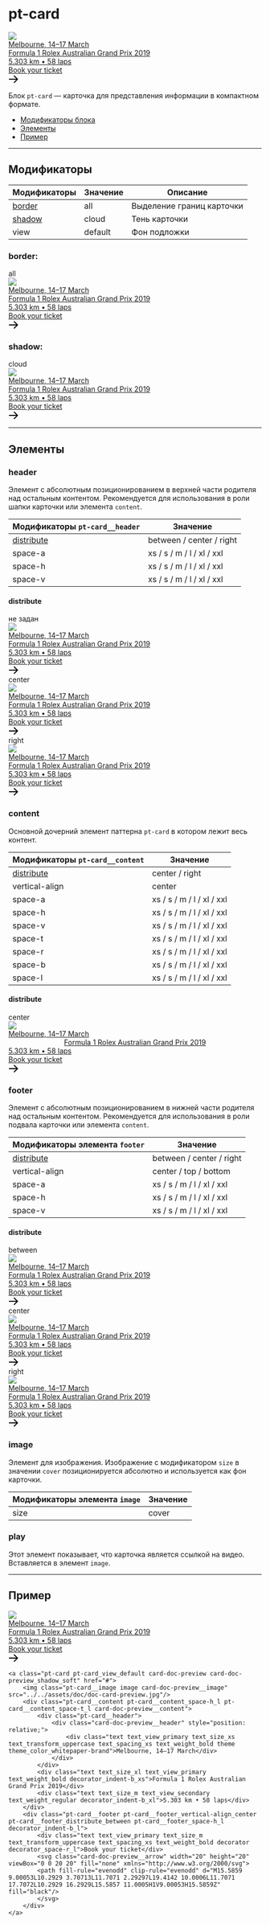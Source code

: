 # pt-card

<!-- ![pt-card](_images/pt-card.png) -->

<div class="preview">
	<a class="pt-card pt-card_view_default card-doc-preview card-doc-preview_shadow_soft" href="#">
		<img class="pt-card__image image card-doc-preview__image" src="../../assets/doc/doc-card-preview.jpg"/>
		<div class="pt-card__content pt-card__content_space-h_l pt-card__content_space-t_l card-doc-preview__content">
			<div class="pt-card__header card-doc-preview__header">
				<div class="text text_view_primary text_size_xs text_transform_uppercase text_spacing_xs text_weight_bold theme theme_color_whitepaper-brand">Melbourne, 14–17 March</div>
			</div>
			<div class="text text_size_xl text_view_primary text_weight_bold decorator_indent-b_xs">Formula 1 Rolex Australian Grand Prix 2019</div>
			<div class="text text_size_m text_view_secondary text_weight_regular decorator_indent-b_xl">5.303 km • 58 laps</div>
		</div>
		<div class="pt-card__footer pt-card__footer_space-h_l decorator_indent-b_l">
			<div class="pt-icon-plus pt-icon-plus_vertical-align_top pt-icon-plus_distribute_between card-doc-preview__action">
				<div class="pt-icon-plus__block">
					<div class="text text_view_primary text_size_m text_transform_uppercase text_spacing_xs text_weight_bold">Book your ticket</div>
				</div>
				<div class="pt-icon-plus__icon card-doc-preview__arrow">
					<svg width="20" height="20" viewBox="0 0 20 20" fill="none" xmlns="http://www.w3.org/2000/svg">
					<path fill-rule="evenodd" clip-rule="evenodd" d="M15.5859 9.00053L10.2929 3.70713L11.7071 2.29297L19.4142 10.0006L11.7071 17.7072L10.2929 16.2929L15.5857 11.0005H1V9.00053H15.5859Z" fill="black"/>
					</svg>
				</div>
			</div>
		</div>
	</a>
</div>

Блок `pt-card` — карточка для представления информации в компактном формате.

* [Модификаторы блока](#Модификаторы)
* [Элементы](#Элементы)
* [Пример](#Пример)

___

## Модификаторы

Модификаторы                      | Значение                         | Описание
--------------------------------- | -------------------------------- | ----------------------------------------------------
[border](#border)                 | all                              | Выделение границ карточки
[shadow](#shadow)                 | cloud                            | Тень карточки
view                              | default                          | Фон подложки

### border:

<div class="tpl-grid tpl-grid_m-columns_6 tpl-grid_col-gap_third tpl-grid_row-gap_third tpl-grid_vertical-align_center decorator decorator_indent-v_xl">
	<div class="tpl-grid__fraction tpl-grid__fraction_m-col_1">
		<div class="text text_size_xl text_view_ghost">all</div>
	</div>
	<div class="tpl-grid__fraction tpl-grid__fraction_m-col_5">
		<a class="pt-card pt-card_border_all pt-card_view_default card-doc-preview" href="#">
			<img class="pt-card__image image card-doc-preview__image" src="../../assets/doc/doc-card-preview.jpg"/>
			<div class="pt-card__content pt-card__content_space-h_l pt-card__content_space-t_l card-doc-preview__content">
				<div class="pt-card__header card-doc-preview__header">
					<div class="text text_view_primary text_size_xs text_transform_uppercase text_spacing_xs text_weight_bold theme theme_color_whitepaper-brand">Melbourne, 14–17 March</div>
				</div>
				<div class="text text_size_xl text_view_primary text_weight_bold decorator_indent-b_xs">Formula 1 Rolex Australian Grand Prix 2019</div>
				<div class="text text_size_m text_view_secondary text_weight_regular decorator_indent-b_xl">5.303 km • 58 laps</div>
			</div>
			<div class="pt-card__footer pt-card__footer_space-h_l decorator_indent-b_l">
				<div class="pt-icon-plus pt-icon-plus_vertical-align_top pt-icon-plus_distribute_between card-doc-preview__action">
					<div class="pt-icon-plus__block">
						<div class="text text_view_primary text_size_m text_transform_uppercase text_spacing_xs text_weight_bold">Book your ticket</div>
					</div>
					<div class="pt-icon-plus__icon card-doc-preview__arrow">
						<svg width="20" height="20" viewBox="0 0 20 20" fill="none" xmlns="http://www.w3.org/2000/svg">
						<path fill-rule="evenodd" clip-rule="evenodd" d="M15.5859 9.00053L10.2929 3.70713L11.7071 2.29297L19.4142 10.0006L11.7071 17.7072L10.2929 16.2929L15.5857 11.0005H1V9.00053H15.5859Z" fill="black"/>
						</svg>
					</div>
				</div>
			</div>
		</a>
	</div>
</div>

### shadow:

<div class="tpl-grid tpl-grid_m-columns_6 tpl-grid_col-gap_third tpl-grid_row-gap_third tpl-grid_vertical-align_center decorator decorator_indent-v_xl">
	<div class="tpl-grid__fraction tpl-grid__fraction_m-col_1">
		<div class="text text_size_xl text_view_ghost">cloud</div>
	</div>
	<div class="tpl-grid__fraction tpl-grid__fraction_m-col_5">
		<a class="pt-card pt-card_shadow_cloud pt-card_view_default card-doc-preview" href="#">
			<img class="pt-card__image image card-doc-preview__image" src="../../assets/doc/doc-card-preview.jpg"/>
			<div class="pt-card__content pt-card__content_space-h_l pt-card__content_space-t_l card-doc-preview__content">
				<div class="pt-card__header card-doc-preview__header">
					<div class="text text_view_primary text_size_xs text_transform_uppercase text_spacing_xs text_weight_bold theme theme_color_whitepaper-brand">Melbourne, 14–17 March</div>
				</div>
				<div class="text text_size_xl text_view_primary text_weight_bold decorator_indent-b_xs">Formula 1 Rolex Australian Grand Prix 2019</div>
				<div class="text text_size_m text_view_secondary text_weight_regular decorator_indent-b_xl">5.303 km • 58 laps</div>
			</div>
			<div class="pt-card__footer pt-card__footer_space-h_l decorator_indent-b_l">
				<div class="pt-icon-plus pt-icon-plus_vertical-align_top pt-icon-plus_distribute_between card-doc-preview__action">
					<div class="pt-icon-plus__block">
						<div class="text text_view_primary text_size_m text_transform_uppercase text_spacing_xs text_weight_bold">Book your ticket</div>
					</div>
					<div class="pt-icon-plus__icon card-doc-preview__arrow">
						<svg width="20" height="20" viewBox="0 0 20 20" fill="none" xmlns="http://www.w3.org/2000/svg">
						<path fill-rule="evenodd" clip-rule="evenodd" d="M15.5859 9.00053L10.2929 3.70713L11.7071 2.29297L19.4142 10.0006L11.7071 17.7072L10.2929 16.2929L15.5857 11.0005H1V9.00053H15.5859Z" fill="black"/>
						</svg>
					</div>
				</div>
			</div>
		</a>
	</div>
</div>

___

## Элементы

### header

Элемент с абсолютным позиционированием в верхней части родителя над остальным контентом. Рекомендуется для использования в роли шапки карточки или элемента `content`.

Модификаторы `pt-card__header` | Значение
------------------------------ | -------------------------
[distribute](#distribute)      | between / center / right
space-a                        | xs / s / m / l / xl / xxl
space-h                        | xs / s / m / l / xl / xxl
space-v                        | xs / s / m / l / xl / xxl

#### distribute

<div class="tpl-grid tpl-grid_m-columns_6 tpl-grid_col-gap_third tpl-grid_row-gap_third tpl-grid_vertical-align_center decorator decorator_indent-v_xl">
	<div class="tpl-grid__fraction tpl-grid__fraction_m-col_1">
		<div class="text text_size_xl text_view_ghost">не задан</div>
	</div>
	<div class="tpl-grid__fraction tpl-grid__fraction_m-col_5">
		<a class="pt-card pt-card_view_default card-doc-preview card-doc-preview_shadow_soft" href="#">
			<img class="pt-card__image image card-doc-preview__image" src="../../assets/doc/doc-card-preview.jpg"/>
			<div class="pt-card__content pt-card__content_space-h_l pt-card__content_space-t_l card-doc-preview__content">
				<div class="pt-card__header card-doc-preview__header">
					<div class="text text_view_primary text_size_xs text_transform_uppercase text_spacing_xs text_weight_bold theme theme_color_whitepaper-brand">Melbourne, 14–17 March</div>
				</div>
				<div class="text text_size_xl text_view_primary text_weight_bold decorator_indent-b_xs">Formula 1 Rolex Australian Grand Prix 2019</div>
				<div class="text text_size_m text_view_secondary text_weight_regular decorator_indent-b_xl">5.303 km • 58 laps</div>
			</div>
			<div class="pt-card__footer pt-card__footer_space-h_l decorator_indent-b_l">
				<div class="pt-icon-plus pt-icon-plus_vertical-align_top pt-icon-plus_distribute_between card-doc-preview__action">
					<div class="pt-icon-plus__block">
						<div class="text text_view_primary text_size_m text_transform_uppercase text_spacing_xs text_weight_bold">Book your ticket</div>
					</div>
					<div class="pt-icon-plus__icon card-doc-preview__arrow">
						<svg width="20" height="20" viewBox="0 0 20 20" fill="none" xmlns="http://www.w3.org/2000/svg">
						<path fill-rule="evenodd" clip-rule="evenodd" d="M15.5859 9.00053L10.2929 3.70713L11.7071 2.29297L19.4142 10.0006L11.7071 17.7072L10.2929 16.2929L15.5857 11.0005H1V9.00053H15.5859Z" fill="black"/>
						</svg>
					</div>
				</div>
			</div>
		</a>
	</div>
</div>

<div class="tpl-grid tpl-grid_m-columns_6 tpl-grid_col-gap_third tpl-grid_row-gap_third tpl-grid_vertical-align_center decorator decorator_indent-v_xl">
	<div class="tpl-grid__fraction tpl-grid__fraction_m-col_1">
		<div class="text text_size_xl text_view_ghost">center</div>
	</div>
	<div class="tpl-grid__fraction tpl-grid__fraction_m-col_5">
		<a class="pt-card pt-card_view_default card-doc-preview card-doc-preview_shadow_soft" href="#">
			<img class="pt-card__image image card-doc-preview__image" src="../../assets/doc/doc-card-preview.jpg"/>
			<div class="pt-card__content pt-card__content_space-h_l pt-card__content_space-t_l card-doc-preview__content">
				<div class="pt-card__header pt-card__header_distribute_center">
					<div class="card-doc-preview__header" style="left: 0; position: relative;">
						<div class="text text_view_primary text_size_xs text_transform_uppercase text_spacing_xs text_weight_bold theme theme_color_whitepaper-brand">Melbourne, 14–17 March</div>
					</div>
				</div>
				<div class="text text_size_xl text_view_primary text_weight_bold decorator_indent-b_xs">Formula 1 Rolex Australian Grand Prix 2019</div>
				<div class="text text_size_m text_view_secondary text_weight_regular decorator_indent-b_xl">5.303 km • 58 laps</div>
			</div>
			<div class="pt-card__footer pt-card__footer_space-h_l decorator_indent-b_l">
				<div class="pt-icon-plus pt-icon-plus_vertical-align_top pt-icon-plus_distribute_between card-doc-preview__action">
					<div class="pt-icon-plus__block">
						<div class="text text_view_primary text_size_m text_transform_uppercase text_spacing_xs text_weight_bold">Book your ticket</div>
					</div>
					<div class="pt-icon-plus__icon card-doc-preview__arrow">
						<svg width="20" height="20" viewBox="0 0 20 20" fill="none" xmlns="http://www.w3.org/2000/svg">
						<path fill-rule="evenodd" clip-rule="evenodd" d="M15.5859 9.00053L10.2929 3.70713L11.7071 2.29297L19.4142 10.0006L11.7071 17.7072L10.2929 16.2929L15.5857 11.0005H1V9.00053H15.5859Z" fill="black"/>
						</svg>
					</div>
				</div>
			</div>
		</a>
	</div>
</div>

<div class="tpl-grid tpl-grid_m-columns_6 tpl-grid_col-gap_third tpl-grid_row-gap_third tpl-grid_vertical-align_center decorator decorator_indent-v_xl">
	<div class="tpl-grid__fraction tpl-grid__fraction_m-col_1">
		<div class="text text_size_xl text_view_ghost">right</div>
	</div>
	<div class="tpl-grid__fraction tpl-grid__fraction_m-col_5">
		<a class="pt-card pt-card_view_default card-doc-preview card-doc-preview_shadow_soft" href="#">
			<img class="pt-card__image image card-doc-preview__image" src="../../assets/doc/doc-card-preview.jpg"/>
			<div class="pt-card__content pt-card__content_space-h_l pt-card__content_space-t_l card-doc-preview__content">
				<div class="pt-card__header pt-card__header_distribute_right">
					<div class="card-doc-preview__header" style="right: var(--space-l); left: auto; position: relative;">
						<div class="text text_view_primary text_size_xs text_transform_uppercase text_spacing_xs text_weight_bold theme theme_color_whitepaper-brand">Melbourne, 14–17 March</div>
					</div>
				</div>
				<div class="text text_size_xl text_view_primary text_weight_bold decorator_indent-b_xs">Formula 1 Rolex Australian Grand Prix 2019</div>
				<div class="text text_size_m text_view_secondary text_weight_regular decorator_indent-b_xl">5.303 km • 58 laps</div>
			</div>
			<div class="pt-card__footer pt-card__footer_space-h_l decorator_indent-b_l">
				<div class="pt-icon-plus pt-icon-plus_vertical-align_top pt-icon-plus_distribute_between card-doc-preview__action">
					<div class="pt-icon-plus__block">
						<div class="text text_view_primary text_size_m text_transform_uppercase text_spacing_xs text_weight_bold">Book your ticket</div>
					</div>
					<div class="pt-icon-plus__icon card-doc-preview__arrow">
						<svg width="20" height="20" viewBox="0 0 20 20" fill="none" xmlns="http://www.w3.org/2000/svg">
						<path fill-rule="evenodd" clip-rule="evenodd" d="M15.5859 9.00053L10.2929 3.70713L11.7071 2.29297L19.4142 10.0006L11.7071 17.7072L10.2929 16.2929L15.5857 11.0005H1V9.00053H15.5859Z" fill="black"/>
						</svg>
					</div>
				</div>
			</div>
		</a>
	</div>
</div>

### content

Основной дочерний элемент паттерна `pt-card` в котором лежит весь контент.

Модификаторы `pt-card__content` | Значение
------------------------------- | -------------------------
[distribute](#distribute)       | center / right
vertical-align                  | center
space-a                         | xs / s / m / l / xl / xxl
space-h                         | xs / s / m / l / xl / xxl
space-v                         | xs / s / m / l / xl / xxl
space-t                         | xs / s / m / l / xl / xxl
space-r                         | xs / s / m / l / xl / xxl
space-b                         | xs / s / m / l / xl / xxl
space-l                         | xs / s / m / l / xl / xxl

#### distribute

<div class="tpl-grid tpl-grid_m-columns_6 tpl-grid_col-gap_third tpl-grid_row-gap_third tpl-grid_vertical-align_center decorator decorator_indent-v_xl">
	<div class="tpl-grid__fraction tpl-grid__fraction_m-col_1">
		<div class="text text_size_xl text_view_ghost">center</div>
	</div>
	<div class="tpl-grid__fraction tpl-grid__fraction_m-col_5">
		<a class="pt-card pt-card_view_default card-doc-preview card-doc-preview_shadow_soft" href="#">
			<img class="pt-card__image image card-doc-preview__image" src="../../assets/doc/doc-card-preview.jpg"/>
			<div class="pt-card__content pt-card__content_distribute_center pt-card__content_space-h_l pt-card__content_space-t_l card-doc-preview__content">
				<div class="pt-card__header pt-card__header_distribute_center">
					<div class="card-doc-preview__header" style="left: 0; position: relative;">
						<div class="text text_view_primary text_size_xs text_transform_uppercase text_spacing_xs text_weight_bold theme theme_color_whitepaper-brand">Melbourne, 14–17 March</div>
					</div>
				</div>
				<div class="text text_size_xl text_view_primary text_weight_bold decorator_indent-b_xs" style="text-align: center;">Formula 1 Rolex Australian Grand Prix 2019</div>
				<div class="text text_size_m text_view_secondary text_weight_regular decorator_indent-b_xl">5.303 km • 58 laps</div>
			</div>
			<div class="pt-card__footer pt-card__footer_space-h_l decorator_indent-b_l">
				<div class="pt-icon-plus pt-icon-plus_vertical-align_top pt-icon-plus_distribute_between card-doc-preview__action">
					<div class="pt-icon-plus__block">
						<div class="text text_view_primary text_size_m text_transform_uppercase text_spacing_xs text_weight_bold">Book your ticket</div>
					</div>
					<div class="pt-icon-plus__icon card-doc-preview__arrow">
						<svg width="20" height="20" viewBox="0 0 20 20" fill="none" xmlns="http://www.w3.org/2000/svg">
						<path fill-rule="evenodd" clip-rule="evenodd" d="M15.5859 9.00053L10.2929 3.70713L11.7071 2.29297L19.4142 10.0006L11.7071 17.7072L10.2929 16.2929L15.5857 11.0005H1V9.00053H15.5859Z" fill="black"/>
						</svg>
					</div>
				</div>
			</div>
		</a>
	</div>
</div>


### footer

Элемент с абсолютным позиционированием в нижней части родителя над остальным контентом. Рекомендуется для использования в роли подвала карточки или элемента `content`.

Модификаторы элемента `footer`  | Значение
------------------------------- | -------------------------
[distribute](#distribute)       | between / center / right
vertical-align                  | center / top / bottom
space-a                         | xs / s / m / l / xl / xxl
space-h                         | xs / s / m / l / xl / xxl
space-v                         | xs / s / m / l / xl / xxl

#### distribute

<div class="tpl-grid tpl-grid_m-columns_6 tpl-grid_col-gap_third tpl-grid_row-gap_third tpl-grid_vertical-align_center decorator decorator_indent-v_xl">
	<div class="tpl-grid__fraction tpl-grid__fraction_m-col_1">
		<div class="text text_size_xl text_view_ghost">between</div>
	</div>
	<div class="tpl-grid__fraction tpl-grid__fraction_m-col_5">
		<a class="pt-card pt-card_view_default card-doc-preview card-doc-preview_shadow_soft" href="#">
			<img class="pt-card__image image card-doc-preview__image" src="../../assets/doc/doc-card-preview.jpg"/>
			<div class="pt-card__content pt-card__content_space-h_l pt-card__content_space-t_l card-doc-preview__content">
				<div class="pt-card__header">
					<div class="card-doc-preview__header" style="position: relative;">
						<div class="text text_view_primary text_size_xs text_transform_uppercase text_spacing_xs text_weight_bold theme theme_color_whitepaper-brand">Melbourne, 14–17 March</div>
					</div>
				</div>
				<div class="text text_size_xl text_view_primary text_weight_bold decorator_indent-b_xs">Formula 1 Rolex Australian Grand Prix 2019</div>
				<div class="text text_size_m text_view_secondary text_weight_regular decorator_indent-b_xl">5.303 km • 58 laps</div>
			</div>
			<div class="pt-card__footer pt-card__footer_vertical-align_center pt-card__footer_distribute_between pt-card__footer_space-h_l decorator_indent-b_l">
				<div class="text text_view_primary text_size_m text_transform_uppercase text_spacing_xs text_weight_bold decorator decorator_space-r_l">Book your ticket</div>
				<svg class="card-doc-preview__arrow" width="20" height="20" viewBox="0 0 20 20" fill="none" xmlns="http://www.w3.org/2000/svg">
				<path fill-rule="evenodd" clip-rule="evenodd" d="M15.5859 9.00053L10.2929 3.70713L11.7071 2.29297L19.4142 10.0006L11.7071 17.7072L10.2929 16.2929L15.5857 11.0005H1V9.00053H15.5859Z" fill="black"/>
				</svg>
			</div>
		</a>
	</div>
</div>

<div class="tpl-grid tpl-grid_m-columns_6 tpl-grid_col-gap_third tpl-grid_row-gap_third tpl-grid_vertical-align_center decorator decorator_indent-v_xl">
	<div class="tpl-grid__fraction tpl-grid__fraction_m-col_1">
		<div class="text text_size_xl text_view_ghost">center</div>
	</div>
	<div class="tpl-grid__fraction tpl-grid__fraction_m-col_5">
		<a class="pt-card pt-card_view_default card-doc-preview card-doc-preview_shadow_soft" href="#">
			<img class="pt-card__image image card-doc-preview__image" src="../../assets/doc/doc-card-preview.jpg"/>
			<div class="pt-card__content pt-card__content_space-h_l pt-card__content_space-t_l card-doc-preview__content">
				<div class="pt-card__header">
					<div class="card-doc-preview__header" style="position: relative;">
						<div class="text text_view_primary text_size_xs text_transform_uppercase text_spacing_xs text_weight_bold theme theme_color_whitepaper-brand">Melbourne, 14–17 March</div>
					</div>
				</div>
				<div class="text text_size_xl text_view_primary text_weight_bold decorator_indent-b_xs">Formula 1 Rolex Australian Grand Prix 2019</div>
				<div class="text text_size_m text_view_secondary text_weight_regular decorator_indent-b_xl">5.303 km • 58 laps</div>
			</div>
			<div class="pt-card__footer pt-card__footer_vertical-align_center pt-card__footer_distribute_center pt-card__footer_space-h_l decorator_indent-b_l">
				<div class="text text_view_primary text_size_m text_transform_uppercase text_spacing_xs text_weight_bold decorator decorator_space-r_l">Book your ticket</div>
				<svg class="card-doc-preview__arrow" width="20" height="20" viewBox="0 0 20 20" fill="none" xmlns="http://www.w3.org/2000/svg">
				<path fill-rule="evenodd" clip-rule="evenodd" d="M15.5859 9.00053L10.2929 3.70713L11.7071 2.29297L19.4142 10.0006L11.7071 17.7072L10.2929 16.2929L15.5857 11.0005H1V9.00053H15.5859Z" fill="black"/>
				</svg>
			</div>
		</a>
	</div>
</div>

<div class="tpl-grid tpl-grid_m-columns_6 tpl-grid_col-gap_third tpl-grid_row-gap_third tpl-grid_vertical-align_center decorator decorator_indent-v_xl">
	<div class="tpl-grid__fraction tpl-grid__fraction_m-col_1">
		<div class="text text_size_xl text_view_ghost">right</div>
	</div>
	<div class="tpl-grid__fraction tpl-grid__fraction_m-col_5">
		<a class="pt-card pt-card_view_default card-doc-preview card-doc-preview_shadow_soft" href="#">
			<img class="pt-card__image image card-doc-preview__image" src="../../assets/doc/doc-card-preview.jpg"/>
			<div class="pt-card__content pt-card__content_space-h_l pt-card__content_space-t_l card-doc-preview__content">
				<div class="pt-card__header">
					<div class="card-doc-preview__header" style="position: relative;">
						<div class="text text_view_primary text_size_xs text_transform_uppercase text_spacing_xs text_weight_bold theme theme_color_whitepaper-brand">Melbourne, 14–17 March</div>
					</div>
				</div>
				<div class="text text_size_xl text_view_primary text_weight_bold decorator_indent-b_xs">Formula 1 Rolex Australian Grand Prix 2019</div>
				<div class="text text_size_m text_view_secondary text_weight_regular decorator_indent-b_xl">5.303 km • 58 laps</div>
			</div>
			<div class="pt-card__footer pt-card__footer_vertical-align_center pt-card__footer_distribute_right pt-card__footer_space-h_l decorator_indent-b_l">
				<div class="text text_view_primary text_size_m text_transform_uppercase text_spacing_xs text_weight_bold decorator decorator_space-r_l">Book your ticket</div>
				<svg class="card-doc-preview__arrow" width="20" height="20" viewBox="0 0 20 20" fill="none" xmlns="http://www.w3.org/2000/svg">
				<path fill-rule="evenodd" clip-rule="evenodd" d="M15.5859 9.00053L10.2929 3.70713L11.7071 2.29297L19.4142 10.0006L11.7071 17.7072L10.2929 16.2929L15.5857 11.0005H1V9.00053H15.5859Z" fill="black"/>
				</svg>
			</div>
		</a>
	</div>
</div>

### image

Элемент для изображения. Изображение с модификатором `size` в значении `cover` позиционируется абсолютно и используется как фон карточки.

Модификаторы элемента `image` | Значение
----------------------------- | -------------
size                          | cover

<!-- shadow                        | bottom / top -->

### play

Этот элемент показывает, что карточка является ссылкой на видео. Вставляется в элемент `image`.

___

## Пример

<a class="pt-card pt-card_view_default card-doc-preview card-doc-preview_shadow_soft" href="#">
	<img class="pt-card__image image card-doc-preview__image" src="../../assets/doc/doc-card-preview.jpg"/>
	<div class="pt-card__content pt-card__content_space-h_l pt-card__content_space-t_l card-doc-preview__content">
		<div class="pt-card__header">
			<div class="card-doc-preview__header" style="position: relative;">
				<div class="text text_view_primary text_size_xs text_transform_uppercase text_spacing_xs text_weight_bold theme theme_color_whitepaper-brand">Melbourne, 14–17 March</div>
			</div>
		</div>
		<div class="text text_size_xl text_view_primary text_weight_bold decorator_indent-b_xs">Formula 1 Rolex Australian Grand Prix 2019</div>
		<div class="text text_size_m text_view_secondary text_weight_regular decorator_indent-b_xl">5.303 km • 58 laps</div>
	</div>
	<div class="pt-card__footer pt-card__footer_vertical-align_center pt-card__footer_distribute_between pt-card__footer_space-h_l decorator_indent-b_l">
		<div class="text text_view_primary text_size_m text_transform_uppercase text_spacing_xs text_weight_bold decorator decorator_space-r_l">Book your ticket</div>
		<svg class="card-doc-preview__arrow" width="20" height="20" viewBox="0 0 20 20" fill="none" xmlns="http://www.w3.org/2000/svg">
		<path fill-rule="evenodd" clip-rule="evenodd" d="M15.5859 9.00053L10.2929 3.70713L11.7071 2.29297L19.4142 10.0006L11.7071 17.7072L10.2929 16.2929L15.5857 11.0005H1V9.00053H15.5859Z" fill="black"/>
		</svg>
	</div>
</a>

```
<a class="pt-card pt-card_view_default card-doc-preview card-doc-preview_shadow_soft" href="#">
	<img class="pt-card__image image card-doc-preview__image" src="../../assets/doc/doc-card-preview.jpg"/>
	<div class="pt-card__content pt-card__content_space-h_l pt-card__content_space-t_l card-doc-preview__content">
		<div class="pt-card__header">
			<div class="card-doc-preview__header" style="position: relative;">
				<div class="text text_view_primary text_size_xs text_transform_uppercase text_spacing_xs text_weight_bold theme theme_color_whitepaper-brand">Melbourne, 14–17 March</div>
			</div>
		</div>
		<div class="text text_size_xl text_view_primary text_weight_bold decorator_indent-b_xs">Formula 1 Rolex Australian Grand Prix 2019</div>
		<div class="text text_size_m text_view_secondary text_weight_regular decorator_indent-b_xl">5.303 km • 58 laps</div>
	</div>
	<div class="pt-card__footer pt-card__footer_vertical-align_center pt-card__footer_distribute_between pt-card__footer_space-h_l decorator_indent-b_l">
		<div class="text text_view_primary text_size_m text_transform_uppercase text_spacing_xs text_weight_bold decorator decorator_space-r_l">Book your ticket</div>
		<svg class="card-doc-preview__arrow" width="20" height="20" viewBox="0 0 20 20" fill="none" xmlns="http://www.w3.org/2000/svg">
		<path fill-rule="evenodd" clip-rule="evenodd" d="M15.5859 9.00053L10.2929 3.70713L11.7071 2.29297L19.4142 10.0006L11.7071 17.7072L10.2929 16.2929L15.5857 11.0005H1V9.00053H15.5859Z" fill="black"/>
		</svg>
	</div>
</a>
```
